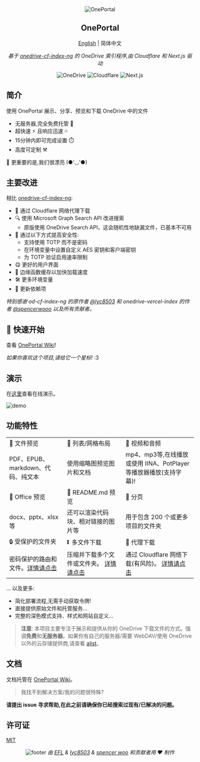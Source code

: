 <div align="center">
  <img src="./public/header.png" alt="OnePortal" />
  <h2>OnePortal</h2>
  <a href="https://github.com/EFLKumo/OnePortal/blob/main/README.md">English</a> | 简体中文
  <p><em>基于 <a href="https://github.com/lyc8503/onedrive-cf-index-ng">onedrive-cf-index-ng</a> 的 OneDrive 索引程序,由 Cloudflare 和 Next.js 驱动</em></p>

  <img src="https://img.shields.io/badge/OneDrive-2C68C3?style=flat&logo=microsoft-onedrive&logoColor=white" alt="OneDrive" />
  <img src="https://img.shields.io/badge/Cloudflare-f38020?style=flat&logo=Cloudflare&logoColor=white" alt="Cloudflare" />
  <img src="https://img.shields.io/badge/Next.js-black?style=flat&logo=next.js&logoColor=white" alt="Next.js" />
</div>

## 简介

使用 OnePortal 展示、分享、预览和下载 OneDrive 中的文件

- 无服务器,完全免费托管 💸
- 超快速 ⚡ 且响应迅速 💦  
- 15分钟内即可完成设置 ⏱️
- 高度可定制 ⚒️

🍌 更重要的是,我们很漂亮 (●'◡'●)

## 主要改进
相比 [onedrive-cf-index-ng](https://github.com/lyc8503/onedrive-cf-index-ng):
- 🚀 通过 Cloudflare 网络代理下载
- 🔍 使用 Microsoft Graph Search API 改进搜索
  * 原版使用 OneDrive Search API，这会随机性地缺漏文件，已基本不可用
- 🔐 通过以下方式提高安全性:
  - 支持使用 TOTP 而不是密码
  - 在环境变量中设置自定义 AES 密钥和客户端密钥
  - 为 TOTP 验证启用速率限制
- 😋 更好的用户界面
- 🍪 边缘函数缓存以加快加载速度
- 🛠️ 更多环境变量
- 🧰 更新依赖项

*特别感谢 od-cf-index-ng 的原作者 [@lyc8503](https://github.com/lyc8503) 和 onedrive-vercel-index 的作者 [@spencerwooo](https://github.com/spencerwooo) 以及所有贡献者。*

## 🚀 快速开始
查看 [OnePortal Wiki](https://efl.notion.site/18bd8cf246098083b8b7cac7aec58917)!

*如果你喜欢这个项目,请给它一个星标!* :3

## 演示

在[这里](https://opt-demo.eflx.top)查看在线演示。

![demo](./public/demo.png)

## 功能特性

<table>
  <tbody>
    <tr>
      <td>
        👀 文件预览
      </td>
      <td>
        💠 列表/网格布局
      </td>
      <td>
        🎥 视频和音频
      </td>
    </tr>
    <tr>
      <td>PDF、EPUB、markdown、代码、纯文本</td>
      <td>使用缩略图预览图片和文档</td>
      <td>mp4、mp3等,在线播放或使用 IINA、PotPlayer 等播放器播放(支持字幕)!</td>
    </tr>
    <tr>
      <td>
        📄 Office 预览
      </td>
      <td>📝 README.md 预览</td>
      <td>📑 分页</td>
    </tr>
    <tr>
      <td>docx、pptx、xlsx 等</td>
      <td>还可以渲染代码块、相对链接的图片等</td>
      <td>用于包含 200 个或更多项目的文件夹</td>
    </tr>
    <tr>
      <td>🔒 受保护的文件夹</td>
      <td>⏬ 多文件下载</td>
      <td>🚀 代理下载</td>
    </tr>
    <tr>
      <td>密码保护的路由和文件。<a href="https://efl.notion.site/Protected-folders-18bd8cf2460980abb398e33c593b1b73?pvs=25">详情请点击</a></td>
      <td>
        压缩并下载多个文件或文件夹。
        <a href="https://efl.notion.site/Download-multi-file-18bd8cf2460980fda0a4c6ec7bec3c09?pvs=25">详情请点击</a>
      </td>
      <td>
        通过 Cloudflare 网络下载(有风险)。
        <a href="https://efl.notion.site/Proxy-download-18bd8cf24609808ca7b7f625300d6b54?pvs=25">详情请点击</a>
      </td>
    </tr>
  </tbody>
</table>

... 以及更多:

- 简化部署流程,无需手动获取令牌!
- 直接提供原始文件和托管服务...
- 完整的深色模式支持、样式和网站自定义...

> **注意**: 本项目主要专注于展示和提供从你的 OneDrive 下载文件的方式。强调**免费**和**无服务器**。如果你有自己的服务器/需要 WebDAV/使用 OneDrive 以外的云存储提供商,请查看 [alist](https://github.com/alist-org/alist)。

## 文档

文档托管在 [OnePortal Wiki](https://efl.notion.site/18bd8cf246098083b8b7cac7aec58917)。

> 我找不到解决方案/我的问题很特殊?

**请提出 issue 寻求帮助,在此之前请确保你已经搜索过现有/已解决的问题。**

## 许可证

[MIT](LICENSE)

<div align="center">
  <img src="./public/footer.png" alt="footer"/>
  <em>由 <a href="https://eflx.top">EFL</a> & <a href="https://lyc8503.net">lyc8503</a> & <a href="https://spencerwoo.com">spencer woo</a> 和贡献者用 ❤️ 制作</em>
</div>